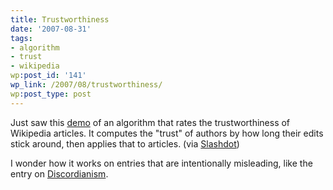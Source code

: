 ```yaml
---
title: Trustworthiness
date: '2007-08-31'
tags:
- algorithm
- trust
- wikipedia
wp:post_id: '141'
wp_link: /2007/08/trustworthiness/
wp:post_type: post
---
```


Just saw this [demo](http://trust.cse.ucsc.edu/) of an algorithm that rates the trustworthiness of Wikipedia articles. It computes the "trust" of authors by how long their edits stick around, then applies that to articles. (via [Slashdot](http://it.slashdot.org/it/07/08/31/0259224.shtml))

I wonder how it works on entries that are intentionally misleading, like the entry on [Discordianism](http://en.wikipedia.org/wiki/Discordianism).
